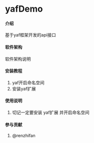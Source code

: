 # yafDemo

#### 介绍
基于yaf框架开发的api接口

#### 软件架构
软件架构说明


#### 安装教程

1. yaf开启命名空间
2. 安装yaf扩展

#### 使用说明

1. 切记一定要安装 yaf扩展 并开启命名空间


#### 参与贡献

1. @renzhifan
